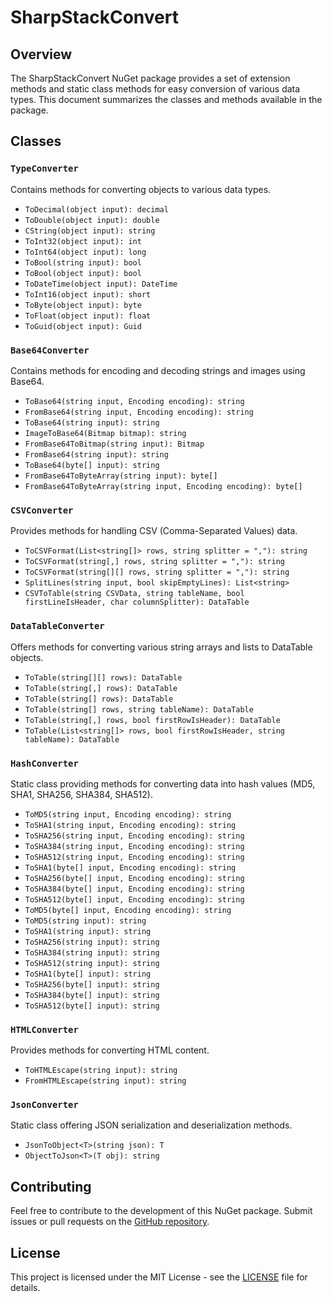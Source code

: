 # SharpStackConvert

## Overview

The SharpStackConvert NuGet package provides a set of extension methods and static class methods for easy conversion of various data types. This document summarizes the classes and methods available in the package.

## Classes

### `TypeConverter`

Contains methods for converting objects to various data types.

- `ToDecimal(object input): decimal`
- `ToDouble(object input): double`
- `CString(object input): string`
- `ToInt32(object input): int`
- `ToInt64(object input): long`
- `ToBool(string input): bool`
- `ToBool(object input): bool`
- `ToDateTime(object input): DateTime`
- `ToInt16(object input): short`
- `ToByte(object input): byte`
- `ToFloat(object input): float`
- `ToGuid(object input): Guid`

### `Base64Converter`

Contains methods for encoding and decoding strings and images using Base64.

- `ToBase64(string input, Encoding encoding): string`
- `FromBase64(string input, Encoding encoding): string`
- `ToBase64(string input): string`
- `ImageToBase64(Bitmap bitmap): string`
- `FromBase64ToBitmap(string input): Bitmap`
- `FromBase64(string input): string`
- `ToBase64(byte[] input): string`
- `FromBase64ToByteArray(string input): byte[]`
- `FromBase64ToByteArray(string input, Encoding encoding): byte[]`

### `CSVConverter`

Provides methods for handling CSV (Comma-Separated Values) data.

- `ToCSVFormat(List<string[]> rows, string splitter = ","): string`
- `ToCSVFormat(string[,] rows, string splitter = ","): string`
- `ToCSVFormat(string[][] rows, string splitter = ","): string`
- `SplitLines(string input, bool skipEmptyLines): List<string>`
- `CSVToTable(string CSVData, string tableName, bool firstLineIsHeader, char columnSplitter): DataTable`

### `DataTableConverter`

Offers methods for converting various string arrays and lists to DataTable objects.

- `ToTable(string[][] rows): DataTable`
- `ToTable(string[,] rows): DataTable`
- `ToTable(string[] rows): DataTable`
- `ToTable(string[] rows, string tableName): DataTable`
- `ToTable(string[,] rows, bool firstRowIsHeader): DataTable`
- `ToTable(List<string[]> rows, bool firstRowIsHeader, string tableName): DataTable`

### `HashConverter`

Static class providing methods for converting data into hash values (MD5, SHA1, SHA256, SHA384, SHA512).

- `ToMD5(string input, Encoding encoding): string`
- `ToSHA1(string input, Encoding encoding): string`
- `ToSHA256(string input, Encoding encoding): string`
- `ToSHA384(string input, Encoding encoding): string`
- `ToSHA512(string input, Encoding encoding): string`
- `ToSHA1(byte[] input, Encoding encoding): string`
- `ToSHA256(byte[] input, Encoding encoding): string`
- `ToSHA384(byte[] input, Encoding encoding): string`
- `ToSHA512(byte[] input, Encoding encoding): string`
- `ToMD5(byte[] input, Encoding encoding): string`
- `ToMD5(string input): string`
- `ToSHA1(string input): string`
- `ToSHA256(string input): string`
- `ToSHA384(string input): string`
- `ToSHA512(string input): string`
- `ToSHA1(byte[] input): string`
- `ToSHA256(byte[] input): string`
- `ToSHA384(byte[] input): string`
- `ToSHA512(byte[] input): string`

### `HTMLConverter`

Provides methods for converting HTML content.

- `ToHTMLEscape(string input): string`
- `FromHTMLEscape(string input): string`

### `JsonConverter`

Static class offering JSON serialization and deserialization methods.

- `JsonToObject<T>(string json): T`
- `ObjectToJson<T>(T obj): string`



## Contributing

Feel free to contribute to the development of this NuGet package. Submit issues or pull requests on the [GitHub repository](https://github.com/ishrarg/SharpStackConvert).

## License

This project is licensed under the MIT License - see the [LICENSE](LICENSE) file for details.
